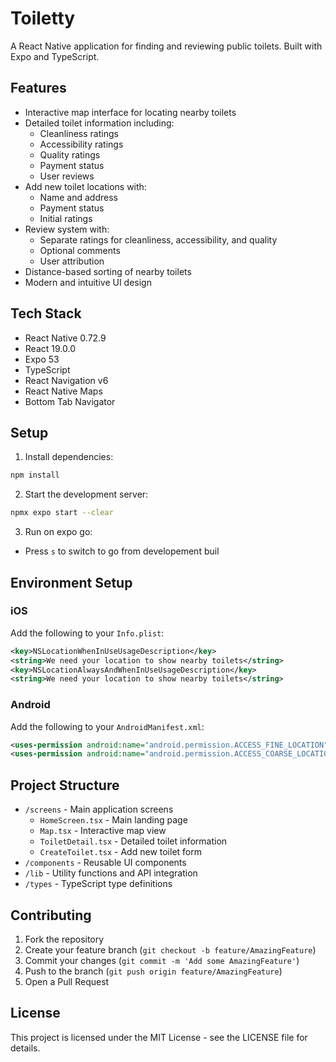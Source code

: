 # Toiletty

A React Native application for finding and reviewing public toilets. Built with Expo and TypeScript.

## Features

- Interactive map interface for locating nearby toilets
- Detailed toilet information including:
  - Cleanliness ratings
  - Accessibility ratings
  - Quality ratings
  - Payment status
  - User reviews
- Add new toilet locations with:
  - Name and address
  - Payment status
  - Initial ratings
- Review system with:
  - Separate ratings for cleanliness, accessibility, and quality
  - Optional comments
  - User attribution
- Distance-based sorting of nearby toilets
- Modern and intuitive UI design

## Tech Stack

- React Native 0.72.9
- React 19.0.0
- Expo 53
- TypeScript
- React Navigation v6
- React Native Maps
- Bottom Tab Navigator

## Setup

1. Install dependencies:
```bash
npm install
```

2. Start the development server:
```bash
npmx expo start --clear
```

3. Run on expo go:
- Press `s` to switch to go from developement buil

## Environment Setup

### iOS
Add the following to your `Info.plist`:
```xml
<key>NSLocationWhenInUseUsageDescription</key>
<string>We need your location to show nearby toilets</string>
<key>NSLocationAlwaysAndWhenInUseUsageDescription</key>
<string>We need your location to show nearby toilets</string>
```

### Android
Add the following to your `AndroidManifest.xml`:
```xml
<uses-permission android:name="android.permission.ACCESS_FINE_LOCATION" />
<uses-permission android:name="android.permission.ACCESS_COARSE_LOCATION" />
```

## Project Structure

- `/screens` - Main application screens
  - `HomeScreen.tsx` - Main landing page
  - `Map.tsx` - Interactive map view
  - `ToiletDetail.tsx` - Detailed toilet information
  - `CreateToilet.tsx` - Add new toilet form
- `/components` - Reusable UI components
- `/lib` - Utility functions and API integration
- `/types` - TypeScript type definitions

## Contributing

1. Fork the repository
2. Create your feature branch (`git checkout -b feature/AmazingFeature`)
3. Commit your changes (`git commit -m 'Add some AmazingFeature'`)
4. Push to the branch (`git push origin feature/AmazingFeature`)
5. Open a Pull Request

## License

This project is licensed under the MIT License - see the LICENSE file for details. 